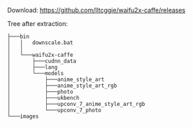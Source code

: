 Download: https://github.com/lltcggie/waifu2x-caffe/releases

Tree after extraction:
```
├───bin
│   │   downscale.bat
│   │
│   └───waifu2x-caffe
│       ├───cudnn_data
│       ├───lang
│       └───models
│           ├───anime_style_art
│           ├───anime_style_art_rgb
│           ├───photo
│           ├───ukbench
│           ├───upconv_7_anime_style_art_rgb
│           └───upconv_7_photo
└───images
```
